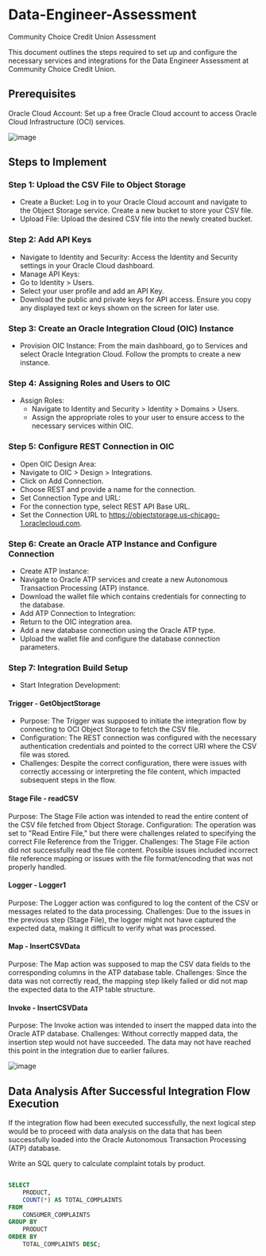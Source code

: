 # Data-Engineer-Assessment
Community Choice Credit Union Assessment

This document outlines the steps required to set up and configure the necessary services and integrations for the Data Engineer Assessment at Community Choice Credit Union.

## Prerequisites
Oracle Cloud Account: Set up a free Oracle Cloud account to access Oracle Cloud Infrastructure (OCI) services.

![image](https://github.com/user-attachments/assets/16932bc5-4ff3-472c-b77d-4f275c8711c9)


## Steps to Implement
### Step 1: Upload the CSV File to Object Storage
* Create a Bucket: Log in to your Oracle Cloud account and navigate to the Object Storage service. Create a new bucket to store your CSV file.
* Upload File: Upload the desired CSV file into the newly created bucket.

### Step 2: Add API Keys
* Navigate to Identity and Security: Access the Identity and Security settings in your Oracle Cloud dashboard.
* Manage API Keys:
* Go to Identity > Users.
* Select your user profile and add an API Key.
* Download the public and private keys for API access. Ensure you copy any displayed text or keys shown on the screen for later use.

### Step 3: Create an Oracle Integration Cloud (OIC) Instance
* Provision OIC Instance: From the main dashboard, go to Services and select Oracle Integration Cloud. Follow the prompts to create a new instance.

### Step 4: Assigning Roles and Users to OIC
* Assign Roles:
    - Navigate to Identity and Security > Identity > Domains > Users.
    - Assign the appropriate roles to your user to ensure access to the necessary services within OIC.

### Step 5: Configure REST Connection in OIC
* Open OIC Design Area:
* Navigate to OIC > Design > Integrations.
* Click on Add Connection.
* Choose REST and provide a name for the connection.
* Set Connection Type and URL:
* For the connection type, select REST API Base URL.
* Set the Connection URL to https://objectstorage.us-chicago-1.oraclecloud.com.

### Step 6: Create an Oracle ATP Instance and Configure Connection
* Create ATP Instance:
* Navigate to Oracle ATP services and create a new Autonomous Transaction Processing (ATP) instance.
* Download the wallet file which contains credentials for connecting to the database.
* Add ATP Connection to Integration:
* Return to the OIC integration area.
* Add a new database connection using the Oracle ATP type.
* Upload the wallet file and configure the database connection parameters.

### Step 7: Integration Build Setup
* Start Integration Development:
#### Trigger - GetObjectStorage
* Purpose:
The Trigger was supposed to initiate the integration flow by connecting to OCI Object Storage to fetch the CSV file.
* Configuration:
The REST connection was configured with the necessary authentication credentials and pointed to the correct URI where the CSV file was stored.
* Challenges:
Despite the correct configuration, there were issues with correctly accessing or interpreting the file content, which impacted subsequent steps in the flow.

#### Stage File - readCSV
Purpose:
The Stage File action was intended to read the entire content of the CSV file fetched from Object Storage.
Configuration:
The operation was set to "Read Entire File," but there were challenges related to specifying the correct File Reference from the Trigger.
Challenges:
The Stage File action did not successfully read the file content. Possible issues included incorrect file reference mapping or issues with the file format/encoding that was not properly handled.

#### Logger - Logger1
Purpose:
The Logger action was configured to log the content of the CSV or messages related to the data processing.
Challenges:
Due to the issues in the previous step (Stage File), the logger might not have captured the expected data, making it difficult to verify what was processed.


#### Map - InsertCSVData
Purpose:
The Map action was supposed to map the CSV data fields to the corresponding columns in the ATP database table.
Challenges:
Since the data was not correctly read, the mapping step likely failed or did not map the expected data to the ATP table structure.

#### Invoke - InsertCSVData
Purpose:
The Invoke action was intended to insert the mapped data into the Oracle ATP database.
Challenges:
Without correctly mapped data, the insertion step would not have succeeded. The data may not have reached this point in the integration due to earlier failures.

![image](https://github.com/user-attachments/assets/17611faf-7b49-4dba-a5bd-e47c7d07c0d4)


## Data Analysis After Successful Integration Flow Execution
If the integration flow had been executed successfully, the next logical step would be to proceed with data analysis on the data that has been successfully loaded into the Oracle Autonomous Transaction Processing (ATP) database.

Write an SQL query to calculate complaint totals by product.

```SQL

SELECT 
    PRODUCT, 
    COUNT(*) AS TOTAL_COMPLAINTS
FROM 
    CONSUMER_COMPLAINTS
GROUP BY 
    PRODUCT
ORDER BY 
    TOTAL_COMPLAINTS DESC;

```




